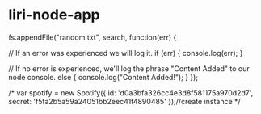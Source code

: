 # liri-node-app

fs.appendFile("random.txt", search, function(err) {

  // If an error was experienced we will log it.
  if (err) {
    console.log(err);
  }

  // If no error is experienced, we'll log the phrase "Content Added" to our node console.
  else {
    console.log("Content Added!");
  }
});



/* var spotify = new Spotify({
    id: 'd0a3bfa326cc4e3d8f581175a970d2d7',
    secret: 'f5fa2b5a59a24051bb2eec41f4890485'
});//create instance */